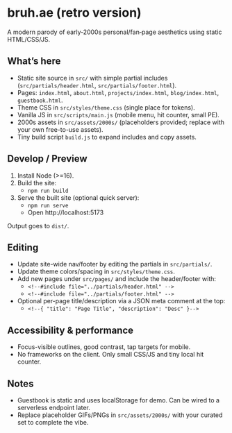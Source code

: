 # bruh.ae (retro version)

A modern parody of early‑2000s personal/fan‑page aesthetics using static HTML/CSS/JS.

## What’s here
- Static site source in `src/` with simple partial includes (`src/partials/header.html`, `src/partials/footer.html`).
- Pages: `index.html`, `about.html`, `projects/index.html`, `blog/index.html`, `guestbook.html`.
- Theme CSS in `src/styles/theme.css` (single place for tokens).
- Vanilla JS in `src/scripts/main.js` (mobile menu, hit counter, small PE).
- 2000s assets in `src/assets/2000s/` (placeholders provided; replace with your own free-to-use assets).
- Tiny build script `build.js` to expand includes and copy assets.

## Develop / Preview
1. Install Node (>=16).
2. Build the site:
   - `npm run build`
3. Serve the built site (optional quick server):
   - `npm run serve`
   - Open http://localhost:5173

Output goes to `dist/`.

## Editing
- Update site-wide nav/footer by editing the partials in `src/partials/`.
- Update theme colors/spacing in `src/styles/theme.css`.
- Add new pages under `src/pages/` and include the header/footer with:
  - `<!--#include file="../partials/header.html" -->`
  - `<!--#include file="../partials/footer.html" -->`
- Optional per-page title/description via a JSON meta comment at the top:
  - `<!--{ "title": "Page Title", "description": "Desc" }-->`

## Accessibility & performance
- Focus-visible outlines, good contrast, tap targets for mobile.
- No frameworks on the client. Only small CSS/JS and tiny local hit counter.

## Notes
- Guestbook is static and uses localStorage for demo. Can be wired to a serverless endpoint later.
- Replace placeholder GIFs/PNGs in `src/assets/2000s/` with your curated set to complete the vibe.
